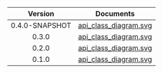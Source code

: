 | Version | Documents |
|:---:|---|
| 0.4.0-SNAPSHOT |[api_class_diagram.svg](0.4.0-SNAPSHOT/api_class_diagram.svg)<br/>|
| 0.3.0 |[api_class_diagram.svg](0.3.0/api_class_diagram.svg)<br/>|
| 0.2.0 |[api_class_diagram.svg](0.2.0/api_class_diagram.svg)<br/>|
| 0.1.0 |[api_class_diagram.svg](0.1.0/api_class_diagram.svg)<br/>|
